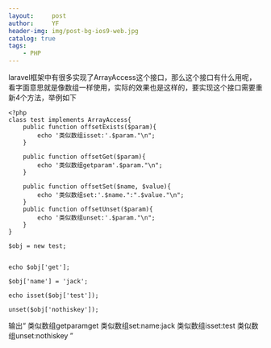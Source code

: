 ```yaml
---
layout:     post
author:     YF
header-img: img/post-bg-ios9-web.jpg
catalog: true
tags:
    - PHP
---
```

laravel框架中有很多实现了ArrayAccess这个接口，那么这个接口有什么用呢，看字面意思就是像数组一样使用，实际的效果也是这样的，要实现这个接口需要重新4个方法，举例如下
```
<?php
class test implements ArrayAccess{
	public function offsetExists($param){
		echo '类似数组isset:'.$param."\n";
	}
	
	public function offsetGet($param){
		echo '类似数组getparam'.$param."\n";
	}
	
	public function offsetSet($name, $value){
		echo '类似数组set:'.$name.":".$value."\n";
	}
	public function offsetUnset($param){
		echo '类似数组unset:'.$param."\n";
	}
}

$obj = new test;


echo $obj['get'];

$obj['name'] = 'jack';

echo isset($obj['test']);

unset($obj['nothiskey']);
```
输出“
类似数组getparamget
类似数组set:name:jack
类似数组isset:test
类似数组unset:nothiskey
”
